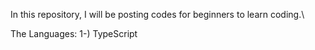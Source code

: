 In this repository, I will be posting codes for beginners to learn coding.\

The Languages:
1-) TypeScript